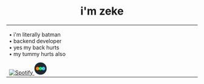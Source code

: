 <h1 align="center">i'm zeke</h1>

<table>
  <tr>
    <td valign="top" width="100%">

• i'm literally batman  
• backend developer  
• yes my back hurts  
• my tummy hurts also  

<a href="https://open.spotify.com/user/zyyrfd6t6ra1813e8phnxppgz" target="_blank">
 <img src="https://img.icons8.com/ios-filled/50/1DB954/spotify--v1.png" width="32" alt="Spotify"/>
</a>

<a href="https://letterboxd.com/zekewyd/" target="_blank">
  <img src="assets/letterboxd.png" width="32" alt="Letterboxd"/>
</a>

</td>
    <td valign="top" width="100%">
      <img src="assets/wolf.gif" width="280" alt="wolf gif"/><br><br>
</td>
  </tr>
</table>
